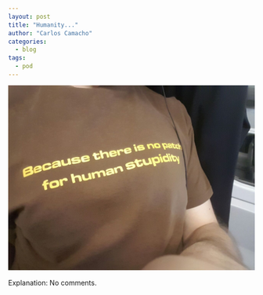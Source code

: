 ```yaml
---
layout: post
title: "Humanity..."
author: "Carlos Camacho"
categories:
  - blog
tags:
  - pod
---
```

![](/static/pod/2016-11-22-humanity-patch.jpg)

Explanation: No comments.
